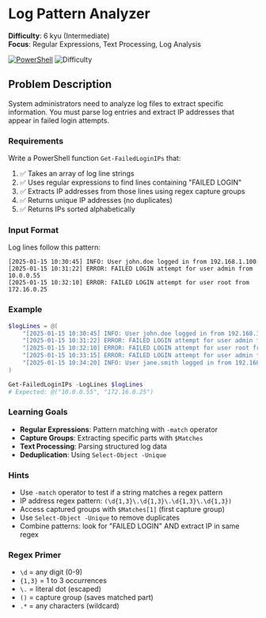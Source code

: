 # Log Pattern Analyzer

**Difficulty**: 6 kyu (Intermediate)  
**Focus**: Regular Expressions, Text Processing, Log Analysis  

[![PowerShell](https://img.shields.io/badge/PowerShell-5391FE?style=for-the-badge&logo=powershell&logoColor=white)](https://docs.microsoft.com/en-us/powershell/)
![Difficulty](https://img.shields.io/badge/Difficulty-6%20kyu-orange)

## Problem Description

System administrators need to analyze log files to extract specific information. You must parse log entries and extract IP addresses that appear in failed login attempts.

### Requirements

Write a PowerShell function `Get-FailedLoginIPs` that:

1. ✅ Takes an array of log line strings
2. ✅ Uses regular expressions to find lines containing "FAILED LOGIN"
3. ✅ Extracts IP addresses from those lines using regex capture groups
4. ✅ Returns unique IP addresses (no duplicates)
5. ✅ Returns IPs sorted alphabetically

### Input Format

Log lines follow this pattern:
```
[2025-01-15 10:30:45] INFO: User john.doe logged in from 192.168.1.100
[2025-01-15 10:31:22] ERROR: FAILED LOGIN attempt for user admin from 10.0.0.55
[2025-01-15 10:32:10] ERROR: FAILED LOGIN attempt for user root from 172.16.0.25
```

### Example

```powershell
$logLines = @(
    "[2025-01-15 10:30:45] INFO: User john.doe logged in from 192.168.1.100",
    "[2025-01-15 10:31:22] ERROR: FAILED LOGIN attempt for user admin from 10.0.0.55",
    "[2025-01-15 10:32:10] ERROR: FAILED LOGIN attempt for user root from 172.16.0.25",
    "[2025-01-15 10:33:15] ERROR: FAILED LOGIN attempt for user admin from 10.0.0.55",
    "[2025-01-15 10:34:20] INFO: User jane.smith logged in from 192.168.1.200"
)

Get-FailedLoginIPs -LogLines $logLines
# Expected: @("10.0.0.55", "172.16.0.25")
```

### Learning Goals

- **Regular Expressions**: Pattern matching with `-match` operator
- **Capture Groups**: Extracting specific parts with `$Matches`
- **Text Processing**: Parsing structured log data
- **Deduplication**: Using `Select-Object -Unique`

### Hints

- Use `-match` operator to test if a string matches a regex pattern
- IP address regex pattern: `(\d{1,3}\.\d{1,3}\.\d{1,3}\.\d{1,3})`
- Access captured groups with `$Matches[1]` (first capture group)
- Use `Select-Object -Unique` to remove duplicates
- Combine patterns: look for "FAILED LOGIN" AND extract IP in same regex

### Regex Primer

- `\d` = any digit (0-9)
- `{1,3}` = 1 to 3 occurrences
- `\.` = literal dot (escaped)
- `()` = capture group (saves matched part)
- `.*` = any characters (wildcard)